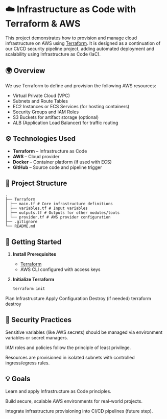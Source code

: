 # ☁️ Infrastructure as Code with Terraform & AWS

This project demonstrates how to provision and manage cloud infrastructure on AWS using [Terraform](https://www.terraform.io/). It is designed as a continuation of our CI/CD security pipeline project, adding automated deployment and scalability using Infrastructure as Code (IaC).

## 🌍 Overview

We use Terraform to define and provision the following AWS resources:

- Virtual Private Cloud (VPC)
- Subnets and Route Tables
- EC2 Instances or ECS Services (for hosting containers)
- Security Groups and IAM Roles
- S3 Buckets for artifact storage (optional)
- ALB (Application Load Balancer) for traffic routing

## ⚙️ Technologies Used

- **Terraform** – Infrastructure as Code
- **AWS** – Cloud provider
- **Docker** – Container platform (if used with ECS)
- **GitHub** – Source code and pipeline trigger

## 📂 Project Structure
    .
    ├── Terraform
    │ ├── main.tf # Core infrastructure definitions
    │ ├── variables.tf # Input variables
    │ ├── outputs.tf # Outputs for other modules/tools
    │ └── provider.tf # AWS provider configuration
    ├── .gitignore
    └── README.md
               

## 🚀 Getting Started

1. **Install Prerequisites**  
   - [Terraform](https://developer.hashicorp.com/terraform/install)
   - AWS CLI configured with access keys

2. **Initialize Terraform**
   ```bash
   terraform init
Plan Infrastructure
Apply Configuration
Destroy (if needed)
terraform destroy

## 🔐 Security Practices
Sensitive variables (like AWS secrets) should be managed via environment variables or secret managers.

IAM roles and policies follow the principle of least privilege.

Resources are provisioned in isolated subnets with controlled ingress/egress rules.

## 💡 Goals
Learn and apply Infrastructure as Code principles.

Build secure, scalable AWS environments for real-world projects.

Integrate infrastructure provisioning into CI/CD pipelines (future step).
